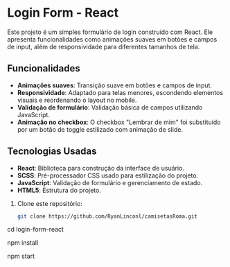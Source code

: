 # Login Form - React

Este projeto é um simples formulário de login construído com React. Ele apresenta funcionalidades como animações suaves em botões e campos de input, além de responsividade para diferentes tamanhos de tela.

## Funcionalidades

- **Animações suaves**: Transição suave em botões e campos de input.
- **Responsividade**: Adaptado para telas menores, escondendo elementos visuais e reordenando o layout no mobile.
- **Validação de formulário**: Validação básica de campos utilizando JavaScript.
- **Animação no checkbox**: O checkbox "Lembrar de mim" foi substituído por um botão de toggle estilizado com animação de slide.

## Tecnologias Usadas

- **React**: Biblioteca para construção da interface de usuário.
- **SCSS**: Pré-processador CSS usado para estilização do projeto.
- **JavaScript**: Validação de formulário e gerenciamento de estado.
- **HTML5**: Estrutura do projeto.

1. Clone este repositório:

   ```bash
   git clone https://github.com/RyanLinconl/camisetasRoma.git

cd login-form-react

npm install

npm start